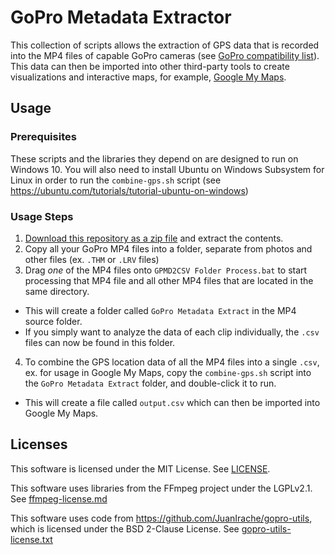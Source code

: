 # GoPro Metadata Extractor
This collection of scripts allows the extraction of GPS data that is recorded into the MP4 files of capable GoPro cameras (see [GoPro compatibility list](https://gopro.com/help/articles/Block/how-to-use-gps-performance-stickers#compatible)). This data can then be imported into other third-party tools to create visualizations and interactive maps, for example, [Google My Maps](https://www.google.com/mymaps).

## Usage
### Prerequisites
These scripts and the libraries they depend on are designed to run on Windows 10. You will also need to install Ubuntu on Windows Subsystem for Linux in order to run the `combine-gps.sh` script (see https://ubuntu.com/tutorials/tutorial-ubuntu-on-windows)
### Usage Steps
1. [Download this repository as a zip file](https://github.com/lawtancool/gopro-metadata-extractor/archive/master.zip) and extract the contents.
2. Copy all your GoPro MP4 files into a folder, separate from photos and other files (ex. `.THM` or `.LRV` files)
3. Drag *one* of the MP4 files onto `GPMD2CSV Folder Process.bat` to start processing that MP4 file and all other MP4 files that are located in the same directory. 
  * This will create a folder called `GoPro Metadata Extract` in the MP4 source folder. 
  * If you simply want to analyze the data of each clip individually, the `.csv` files can now be found in this folder.
4. To combine the GPS location data of all the MP4 files into a single `.csv`, ex. for usage in Google My Maps, copy the `combine-gps.sh` script into the `GoPro Metadata Extract` folder, and double-click it to run. 
  * This will create a file called `output.csv` which can then be imported into Google My Maps.

## Licenses
This software is licensed under the MIT License. See [LICENSE](LICENSE).

This software uses libraries from the FFmpeg project under the LGPLv2.1. See [ffmpeg-license.md](bin/ffmpeg-license.md)

This software uses code from https://github.com/JuanIrache/gopro-utils, which is licensed under the BSD 2-Clause License. See [gopro-utils-license.txt](bin/gopro-utils-license.txt)
